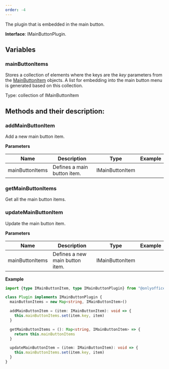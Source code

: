 ```yaml
---
order: -4
---
```



The plugin that is embedded in the main button.

**Interface**: IMainButtonPlugin.

## Variables

### mainButtonItems

Stores a collection of elements where the keys are the *key* parameters from the [MainButtonItem](../../Plugin%20Items/MainButtonItem/index.md) objects. A list for embedding into the main button menu is generated based on this collection.

Type: collection of IMainButtonItem


## Methods and their description:

### addMainButtonItem

Add a new main button item.

  **Parameters**

  | Name            | Description                 | Type            | Example |
  | --------------- | --------------------------- | --------------- | ------- |
  | mainButtonItems | Defines a main button item. | IMainButtonItem |         |


### getMainButtonItems

Get all the main button items.


### updateMainButtonItem

Update the main button item.

  **Parameters**

  | Name            | Description                     | Type            | Example |
  | --------------- | ------------------------------- | --------------- | ------- |
  | mainButtonItems | Defines a new main button item. | IMainButtonItem |         |


**Example**

``` typescript
import {type IMainButtonItem, type IMainButtonPlugin} from "@onlyoffice/docspace-plugin-sdk"

class Plugin implements IMainButtonPlugin {
  mainButtonItems = new Map<string, IMainButtonItem>()

  addMainButtonItem = (item: IMainButtonItem): void => {
    this.mainButtonItems.set(item.key, item)
  }

  getMainButtonItems = (): Map<string, IMainButtonItem> => {
    return this.mainButtonItems
  }

  updateMainButtonItem = (item: IMainButtonItem): void => {
    this.mainButtonItems.set(item.key, item)
  }
}
```
